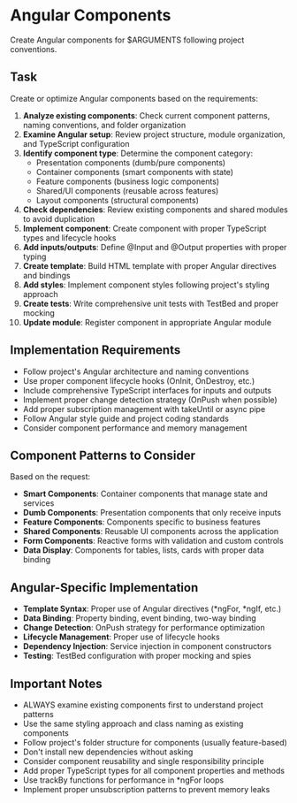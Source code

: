 # Angular Components

Create Angular components for $ARGUMENTS following project conventions.

## Task

Create or optimize Angular components based on the requirements:

1. **Analyze existing components**: Check current component patterns, naming conventions, and folder organization
2. **Examine Angular setup**: Review project structure, module organization, and TypeScript configuration
3. **Identify component type**: Determine the component category:
   - Presentation components (dumb/pure components)
   - Container components (smart components with state)
   - Feature components (business logic components)
   - Shared/UI components (reusable across features)
   - Layout components (structural components)
4. **Check dependencies**: Review existing components and shared modules to avoid duplication
5. **Implement component**: Create component with proper TypeScript types and lifecycle hooks
6. **Add inputs/outputs**: Define @Input and @Output properties with proper typing
7. **Create template**: Build HTML template with proper Angular directives and bindings
8. **Add styles**: Implement component styles following project's styling approach
9. **Create tests**: Write comprehensive unit tests with TestBed and proper mocking
10. **Update module**: Register component in appropriate Angular module

## Implementation Requirements

- Follow project's Angular architecture and naming conventions
- Use proper component lifecycle hooks (OnInit, OnDestroy, etc.)
- Include comprehensive TypeScript interfaces for inputs and outputs
- Implement proper change detection strategy (OnPush when possible)
- Add proper subscription management with takeUntil or async pipe
- Follow Angular style guide and project coding standards
- Consider component performance and memory management

## Component Patterns to Consider

Based on the request:
- **Smart Components**: Container components that manage state and services
- **Dumb Components**: Presentation components that only receive inputs
- **Feature Components**: Components specific to business features
- **Shared Components**: Reusable UI components across the application
- **Form Components**: Reactive forms with validation and custom controls
- **Data Display**: Components for tables, lists, cards with proper data binding

## Angular-Specific Implementation

- **Template Syntax**: Proper use of Angular directives (*ngFor, *ngIf, etc.)
- **Data Binding**: Property binding, event binding, two-way binding
- **Change Detection**: OnPush strategy for performance optimization
- **Lifecycle Management**: Proper use of lifecycle hooks
- **Dependency Injection**: Service injection in component constructors
- **Testing**: TestBed configuration with proper mocking and spies

## Important Notes

- ALWAYS examine existing components first to understand project patterns
- Use the same styling approach and class naming as existing components
- Follow project's folder structure for components (usually feature-based)
- Don't install new dependencies without asking
- Consider component reusability and single responsibility principle
- Add proper TypeScript types for all component properties and methods
- Use trackBy functions for performance in *ngFor loops
- Implement proper unsubscription patterns to prevent memory leaks
